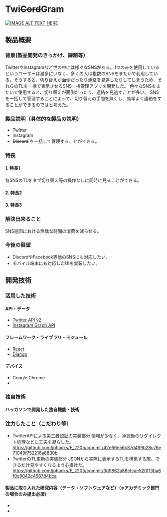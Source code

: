 # Twi~~Cord~~Gram

[![IMAGE ALT TEXT HERE](https://jphacks.com/wp-content/uploads/2022/08/JPHACKS2022_ogp.jpg)](https://www.youtube.com/watch?v=LUPQFB4QyVo)

## 製品概要
### 背景(製品開発のきっかけ、課題等）
TwitterやInstagramなど世の中には様々なSNSがある。1つのみを使用しているというユーザーは滅多にいなく、多くの人は複数のSNSをまたいで利用している。そうすると、切り替えが面倒だったり連絡を見逃したりしてしまうため、それらのTLを一括で表示させるSNS一括管理アプリを開発した。
色々なSNSをまたいで使用すると、切り替えが面倒だったり、連絡を見逃すことが多い。
SNSを一括して管理することによって、切り替えの手間を無くし、効率よく連絡をすることができるのではと考えた。


### 製品説明（具体的な製品の説明）
 - Twitter
 - Instagram
 - ~~Discord~~
を一括して管理することができる。

### 特長
#### 1. 特長1
各SNSのTLをタブ切り替え等の操作なしに同時に見ることができる。

#### 2. 特長2
#### 3. 特長3


### 解決出来ること
SNS巡回における無駄な時間の消費を減らせる。
### 今後の展望
* DiscordやFacebook等他のSNSにも対応したい。
* モバイル端末にも対応したUIを実装したい。

## 開発技術
### 活用した技術
#### API・データ
* [Twitter API v2](https://github.com/PLhery/node-twitter-api-v2#twitter-api-v2)
* [Instagram Graph API](https://developers.facebook.com/docs/instagram-api)

#### フレームワーク・ライブラリ・モジュール
* [React](https://ja.reactjs.org/)
* [Django](https://www.djangoproject.com/)

#### デバイス
* Google Chrome
* 

### 独自技術
#### ハッカソンで開発した独自機能・技術
### 注力したこと（こだわり等）
* TwitterAPIによる第三者認証の実装部分
情報が少なく、承認後のリダイレクト処理などに工夫を凝らした。
https://github.com/jphacks/E_2205/commit/42e66e56c87d499b28c76e71049f752216a8830b
* TwitterのTL更新の実装部分
JSONから実際に表示するTLを構築する際、できるだけ見やすくなるよう心掛けた。
https://github.com/jphacks/E_2205/commit/3d9862a88efcae520f13ba8f0c9042c458784bca

#### 製品に取り入れた研究内容（データ・ソフトウェアなど）（※アカデミック部門の場合のみ提出必須）
* 
* 